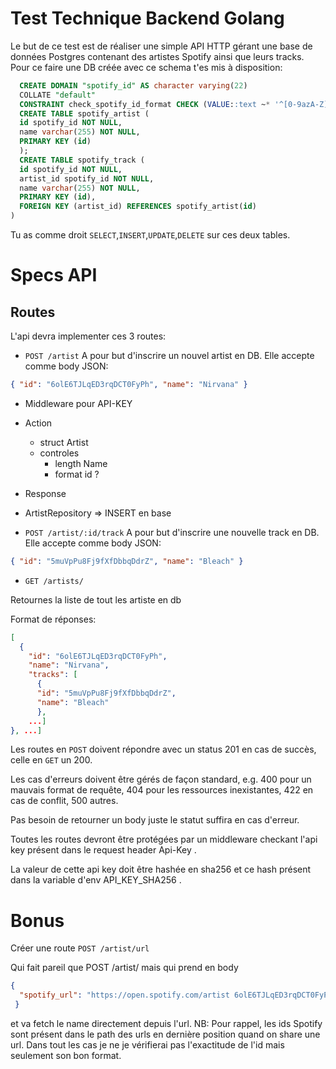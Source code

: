 # Test Technique Backend Golang
Le but de ce test est de réaliser une simple API HTTP gérant une base de données
Postgres contenant des artistes Spotify ainsi que leurs tracks.
Pour ce faire une DB créée avec ce schema t'es mis à disposition:
``` sql
  CREATE DOMAIN "spotify_id" AS character varying(22)
  COLLATE "default"
  CONSTRAINT check_spotify_id_format CHECK (VALUE::text ~* '^[0-9azA-Z]{22}$'::text);
  CREATE TABLE spotify_artist (
  id spotify_id NOT NULL,
  name varchar(255) NOT NULL,
  PRIMARY KEY (id)
  );
  CREATE TABLE spotify_track (
  id spotify_id NOT NULL,
  artist_id spotify_id NOT NULL,
  name varchar(255) NOT NULL,
  PRIMARY KEY (id),
  FOREIGN KEY (artist_id) REFERENCES spotify_artist(id)
)
```

Tu as comme droit `SELECT`,`INSERT`,`UPDATE`,`DELETE` sur ces deux tables.

# Specs API

## Routes

L'api devra implementer ces 3 routes:

* `POST /artist`
A pour but d'inscrire un nouvel artist en DB. Elle accepte comme body JSON:
``` json
{ "id": "6olE6TJLqED3rqDCT0FyPh", "name": "Nirvana" }
```
- Middleware pour API-KEY
- Action 
  - struct Artist
  - controles
    - length Name
    - format id ?
- Response

- ArtistRepository => INSERT en base

* `POST /artist/:id/track`
A pour but d'inscrire une nouvelle track en DB. Elle accepte comme body JSON:
``` json
{ "id": "5muVpPu8Fj9fXfDbbqDdrZ", "name": "Bleach" }
```

* `GET /artists/`

Retournes la liste de tout les artiste en db

Format de réponses:

``` json
[
  {
    "id": "6olE6TJLqED3rqDCT0FyPh",
    "name": "Nirvana",
    "tracks": [
      {
      "id": "5muVpPu8Fj9fXfDbbqDdrZ",
      "name": "Bleach"
      }, 
    ...]
}, ...]
```

Les routes en `POST` doivent répondre avec un status 201 en cas de succès, celle en `GET` un 200.

Les cas d'erreurs doivent être gérés de façon standard, e.g. 400 pour un mauvais format de requête, 404 pour les ressources inexistantes, 422 en cas de conflit, 500 autres.

Pas besoin de retourner un body juste le statut suffira en cas d'erreur.

Toutes les routes devront être protégées par un middleware checkant l'api key présent dans le request header Api-Key .

La valeur de cette api key doit être hashée en sha256 et ce hash présent dans la variable d'env API_KEY_SHA256 .

# Bonus
Créer une route
`POST /artist/url`

Qui fait pareil que POST /artist/ mais qui prend en body
``` json 
{ 
  "spotify_url": "https://open.spotify.com/artist 6olE6TJLqED3rqDCT0FyPh?si=3fe863c0438a4593"
 } 
```

et va fetch le name directement depuis l'url.
NB: Pour rappel, les ids Spotify sont présent dans le path des urls en dernière position
quand on share une url.
Dans tout les cas je ne je vérifierai pas l'exactitude de l'id mais seulement son bon
format.
